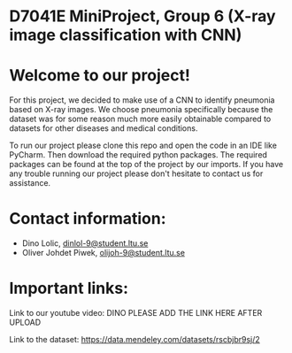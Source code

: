 # D7041E MiniProject, Group 6 (X-ray image classification with CNN) 

# Welcome to our project! 

For this project, we decided to make use of a CNN to identify pneumonia based on X-ray images. We choose pneumonia specifically because the dataset was for some reason much more easily obtainable compared to datasets for other diseases and medical conditions. 

To run our project please clone this repo and open the code in an IDE like PyCharm. Then download the required python packages. The required packages can be found at the top of the project by our imports. If you have any trouble running our project please don't hesitate to contact us for assistance. 

# Contact information:
- Dino Lolic, dinlol-9@student.ltu.se
- Oliver Johdet Piwek, olijoh-9@student.ltu.se

# Important links:

Link to our youtube video: DINO PLEASE ADD THE LINK HERE AFTER UPLOAD

Link to the dataset: https://data.mendeley.com/datasets/rscbjbr9sj/2 


